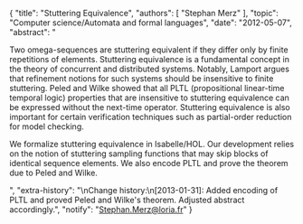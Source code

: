 {
    "title": "Stuttering Equivalence",
    "authors": [
        "Stephan Merz"
    ],
    "topic": "Computer science/Automata and formal languages",
    "date": "2012-05-07",
    "abstract": "<p>Two omega-sequences are stuttering equivalent if they differ only by finite repetitions of elements. Stuttering equivalence is a fundamental concept in the theory of concurrent and distributed systems. Notably, Lamport argues that refinement notions for such systems should be insensitive to finite stuttering. Peled and Wilke showed that all PLTL (propositional linear-time temporal logic) properties that are insensitive to stuttering equivalence can be expressed without the next-time operator. Stuttering equivalence is also important for certain verification techniques such as partial-order reduction for model checking.</p> <p>We formalize stuttering equivalence in Isabelle/HOL. Our development relies on the notion of stuttering sampling functions that may skip blocks of identical sequence elements. We also encode PLTL and prove the theorem due to Peled and Wilke.</p>",
    "extra-history": "\nChange history:\n[2013-01-31]: Added encoding of PLTL and proved Peled and Wilke's theorem. Adjusted abstract accordingly.",
    "notify": "Stephan.Merz@loria.fr"
}